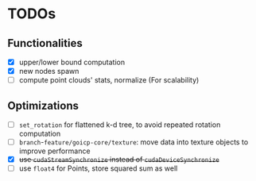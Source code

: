 # TODOs

## Functionalities

- [x] upper/lower bound computation
- [x] new nodes spawn
- [ ] compute point clouds' stats, normalize (For scalability)

## Optimizations

- [ ] `set_rotation` for flattened k-d tree, to avoid repeated rotation computation
- [ ] `branch`-`feature/goicp-core/texture`: move data into texture objects to improve performance
- [x] ~~use `cudaStreamSynchronize` instead of `cudaDeviceSynchronize`~~
- [ ] use `float4` for Points, store squared sum as well

